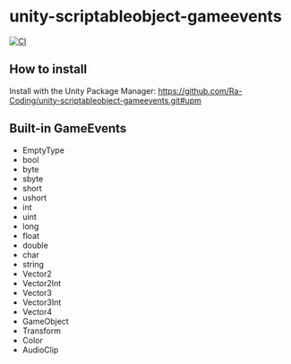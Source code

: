 # unity-scriptableobject-gameevents

[![CI](https://github.com/Ra-Coding/unity-scriptableobject-gameevents/actions/workflows/ci.yml/badge.svg)](https://github.com/Ra-Coding/unity-scriptableobject-gameevents/actions/workflows/ci.yml)

## How to install

Install with the Unity Package Manager: https://github.com/Ra-Coding/unity-scriptableobject-gameevents.git#upm 

## Built-in GameEvents

- EmptyType
- bool
- byte
- sbyte
- short
- ushort
- int
- uint
- long
- float
- double
- char
- string
- Vector2
- Vector2Int
- Vector3
- Vector3Int
- Vector4
- GameObject
- Transform
- Color
- AudioClip

